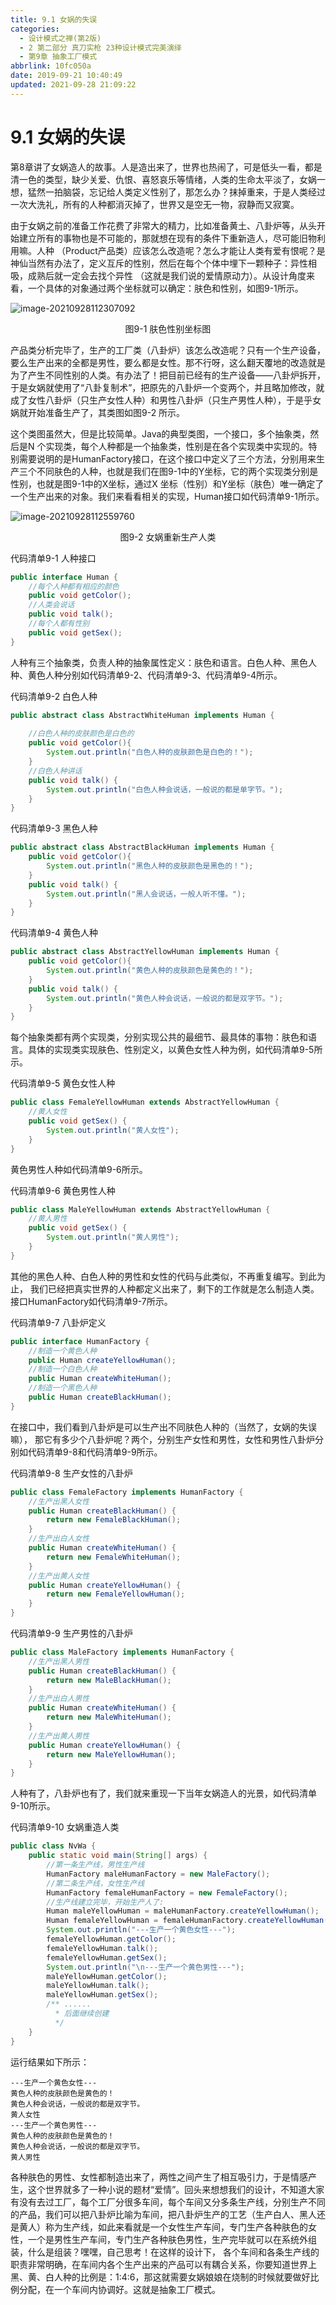 ```yaml
---
title: 9.1 女娲的失误
categories: 
  - 设计模式之禅(第2版)
  - 2 第二部分 真刀实枪 23种设计模式完美演绎
  - 第9章 抽象工厂模式
abbrlink: 10fc050a
date: 2019-09-21 10:40:49
updated: 2021-09-28 21:09:22
---
```

# 9.1 女娲的失误 #
第8章讲了女娲造人的故事。人是造出来了，世界也热闹了，可是低头一看，都是清一色的类型，缺少关爱、仇恨、喜怒哀乐等情绪，人类的生命太平淡了，女娲一想，猛然一拍脑袋，忘记给人类定义性别了，那怎么办？抹掉重来，于是人类经过一次大洗礼，所有的人种都消灭掉了，世界又是空无一物，寂静而又寂寞。

由于女娲之前的准备工作花费了非常大的精力，比如准备黄土、八卦炉等，从头开始建立所有的事物也是不可能的，那就想在现有的条件下重新造人，尽可能旧物利用嘛。人种 （Product产品类）应该怎么改造呢？怎么才能让人类有爱有恨呢？是神仙当然有办法了，定义互斥的性别，然后在每个个体中埋下一颗种子：异性相吸，成熟后就一定会去找个异性 （这就是我们说的爱情原动力）。从设计角度来看，一个具体的对象通过两个坐标就可以确定：肤色和性别，如图9-1所示。

![image-20210928112307092](https://gitee.com/XiaoLan223/images/raw/master/Blog/Sum/20210928112307.png)


<center>图9-1 肤色性别坐标图</center>

产品类分析完毕了，生产的工厂类（八卦炉）该怎么改造呢？只有一个生产设备，要么生产出来的全都是男性，要么都是女性。那不行呀，这么翻天覆地的改造就是为了产生不同性别的人类。有办法了！把目前已经有的生产设备——八卦炉拆开，于是女娲就使用了“八卦复制术”，把原先的八卦炉一个变两个，并且略加修改，就成了女性八卦炉（只生产女性人种）和男性八卦炉（只生产男性人种），于是乎女娲就开始准备生产了，其类图如图9-2 所示。

这个类图虽然大，但是比较简单。Java的典型类图，一个接口，多个抽象类，然后是N 个实现类，每个人种都是一个抽象类，性别是在各个实现类中实现的。特别需要说明的是HumanFactory接口，在这个接口中定义了三个方法，分别用来生产三个不同肤色的人种，也就是我们在图9-1中的Y坐标，它的两个实现类分别是性别，也就是图9-1中的X坐标，通过X 坐标（性别）和Y坐标（肤色）唯一确定了一个生产出来的对象。我们来看看相关的实现，Human接口如代码清单9-1所示。

![image-20210928112559760](https://gitee.com/XiaoLan223/images/raw/master/Blog/Sum/20210928112559.png)
<center>图9-2 女娲重新生产人类</center>

代码清单9-1 人种接口
```java
public interface Human {
    //每个人种都有相应的颜色
    public void getColor();
    //人类会说话
    public void talk();
    //每个人都有性别
    public void getSex();
}
```
人种有三个抽象类，负责人种的抽象属性定义：肤色和语言。白色人种、黑色人种、黄色人种分别如代码清单9-2、代码清单9-3、代码清单9-4所示。

代码清单9-2 白色人种
```java
public abstract class AbstractWhiteHuman implements Human {
    
    //白色人种的皮肤颜色是白色的
    public void getColor(){
        System.out.println("白色人种的皮肤颜色是白色的！");
    }
    //白色人种讲话
    public void talk() {
        System.out.println("白色人种会说话，一般说的都是单字节。");
    }
}
```
代码清单9-3 黑色人种
```java
public abstract class AbstractBlackHuman implements Human {
    public void getColor(){
        System.out.println("黑色人种的皮肤颜色是黑色的！");
    }
    public void talk() {
        System.out.println("黑人会说话，一般人听不懂。");
    }
}
```
代码清单9-4 黄色人种
```java
public abstract class AbstractYellowHuman implements Human {
    public void getColor(){
        System.out.println("黄色人种的皮肤颜色是黄色的！");
    }
    public void talk() {
        System.out.println("黄色人种会说话，一般说的都是双字节。");
    }
}
```
每个抽象类都有两个实现类，分别实现公共的最细节、最具体的事物：肤色和语言。具体的实现类实现肤色、性别定义，以黄色女性人种为例，如代码清单9-5所示。

代码清单9-5 黄色女性人种
```java
public class FemaleYellowHuman extends AbstractYellowHuman {
    //黄人女性
    public void getSex() {
        System.out.println("黄人女性");
    }
}
```
黄色男性人种如代码清单9-6所示。

代码清单9-6 黄色男性人种
```java
public class MaleYellowHuman extends AbstractYellowHuman {
    //黄人男性
    public void getSex() {
        System.out.println("黄人男性");
    }
}
```
其他的黑色人种、白色人种的男性和女性的代码与此类似，不再重复编写。到此为止， 我们已经把真实世界的人种都定义出来了，剩下的工作就是怎么制造人类。接口HumanFactory如代码清单9-7所示。

代码清单9-7 八卦炉定义
```java
public interface HumanFactory {
    //制造一个黄色人种
    public Human createYellowHuman();
    //制造一个白色人种
    public Human createWhiteHuman();
    //制造一个黑色人种
    public Human createBlackHuman();
}
```
在接口中，我们看到八卦炉是可以生产出不同肤色人种的（当然了，女娲的失误嘛）， 那它有多少个八卦炉呢？两个，分别生产女性和男性，女性和男性八卦炉分别如代码清单9-8和代码清单9-9所示。

代码清单9-8 生产女性的八卦炉

```java
public class FemaleFactory implements HumanFactory {
    //生产出黑人女性
    public Human createBlackHuman() {
        return new FemaleBlackHuman();
    }
    //生产出白人女性
    public Human createWhiteHuman() {
        return new FemaleWhiteHuman();
    }
    //生产出黄人女性
    public Human createYellowHuman() {
        return new FemaleYellowHuman();
    }
}
```
代码清单9-9 生产男性的八卦炉
```java
public class MaleFactory implements HumanFactory {
    //生产出黑人男性
    public Human createBlackHuman() {
        return new MaleBlackHuman();
    }
    //生产出白人男性
    public Human createWhiteHuman() {
        return new MaleWhiteHuman();
    }
    //生产出黄人男性
    public Human createYellowHuman() {
        return new MaleYellowHuman();
    }
}
```
人种有了，八卦炉也有了，我们就来重现一下当年女娲造人的光景，如代码清单9-10所示。

代码清单9-10 女娲重造人类
```java
public class NvWa {
    public static void main(String[] args) {
        //第一条生产线，男性生产线
        HumanFactory maleHumanFactory = new MaleFactory();
        //第二条生产线，女性生产线
        HumanFactory femaleHumanFactory = new FemaleFactory();
        //生产线建立完毕，开始生产人了: 
        Human maleYellowHuman = maleHumanFactory.createYellowHuman();
        Human femaleYellowHuman = femaleHumanFactory.createYellowHuman();
        System.out.println("---生产一个黄色女性---");
        femaleYellowHuman.getColor();
        femaleYellowHuman.talk();
        femaleYellowHuman.getSex();
        System.out.println("\n---生产一个黄色男性---");
        maleYellowHuman.getColor();
        maleYellowHuman.talk();
        maleYellowHuman.getSex();
        /** ...... 
          * 后面继续创建 
          */ 
    }
}
```
运行结果如下所示：
```
---生产一个黄色女性--- 
黄色人种的皮肤颜色是黄色的！ 
黄色人种会说话，一般说的都是双字节。
黄人女性 
---生产一个黄色男性--- 
黄色人种的皮肤颜色是黄色的！ 
黄色人种会说话，一般说的都是双字节。 
黄人男性
```
各种肤色的男性、女性都制造出来了，两性之间产生了相互吸引力，于是情感产生，这个世界就多了一种小说的题材“爱情”。回头来想想我们的设计，不知道大家有没有去过工厂，每个工厂分很多车间，每个车间又分多条生产线，分别生产不同的产品，我们可以把八卦炉比喻为车间，把八卦炉生产的工艺（生产白人、黑人还是黄人）称为生产线，如此来看就是一个女性生产车间，专门生产各种肤色的女性，一个是男性生产车间，专门生产各种肤色男性，生产完毕就可以在系统外组装，什么是组装？嘿嘿，自己思考！在这样的设计下， 各个车间和各条生产线的职责非常明确，在车间内各个生产出来的产品可以有耦合关系，你要知道世界上黑、黄、白人种的比例是：1∶4∶6，那这就需要女娲娘娘在烧制的时候就要做好比例分配，在一个车间内协调好。这就是抽象工厂模式。

